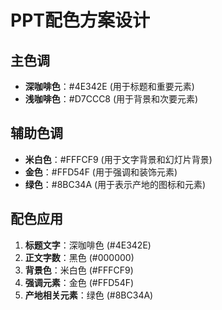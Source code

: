 # PPT配色方案设计

## 主色调
- **深咖啡色**：#4E342E (用于标题和重要元素)
- **浅咖啡色**：#D7CCC8 (用于背景和次要元素)

## 辅助色调
- **米白色**：#FFFCF9 (用于文字背景和幻灯片背景)
- **金色**：#FFD54F (用于强调和装饰元素)
- **绿色**：#8BC34A (用于表示产地的图标和元素)

## 配色应用
1. **标题文字**：深咖啡色 (#4E342E)
2. **正文字数**：黑色 (#000000)
3. **背景色**：米白色 (#FFFCF9)
4. **强调元素**：金色 (#FFD54F)
5. **产地相关元素**：绿色 (#8BC34A)